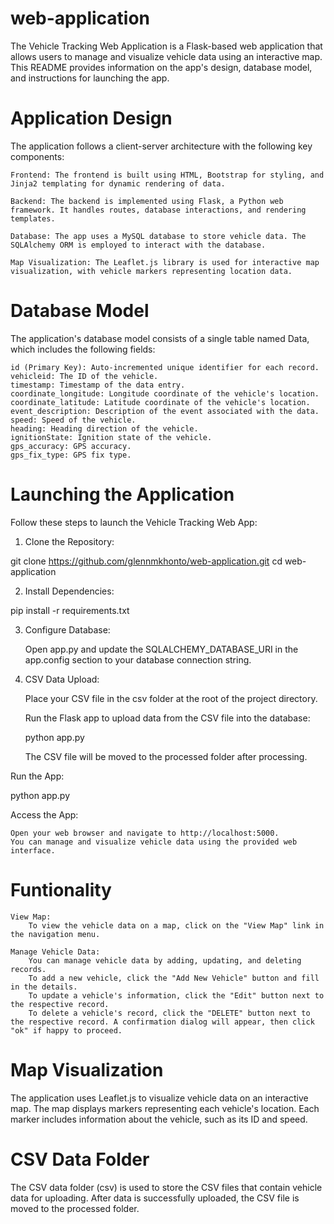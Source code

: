 # web-application

The Vehicle Tracking Web Application is a Flask-based web application that allows users to manage and visualize vehicle data using an interactive map. This README provides information on the app's design, database model, and instructions for launching the app.

# Application Design

The application follows a client-server architecture with the following key components:

    Frontend: The frontend is built using HTML, Bootstrap for styling, and Jinja2 templating for dynamic rendering of data.

    Backend: The backend is implemented using Flask, a Python web framework. It handles routes, database interactions, and rendering templates.

    Database: The app uses a MySQL database to store vehicle data. The SQLAlchemy ORM is employed to interact with the database.

    Map Visualization: The Leaflet.js library is used for interactive map visualization, with vehicle markers representing location data.

# Database Model

The application's database model consists of a single table named Data, which includes the following fields:

    id (Primary Key): Auto-incremented unique identifier for each record.
    vehicleid: The ID of the vehicle.
    timestamp: Timestamp of the data entry.
    coordinate_longitude: Longitude coordinate of the vehicle's location.
    coordinate_latitude: Latitude coordinate of the vehicle's location.
    event_description: Description of the event associated with the data.
    speed: Speed of the vehicle.
    heading: Heading direction of the vehicle.
    ignitionState: Ignition state of the vehicle.
    gps_accuracy: GPS accuracy.
    gps_fix_type: GPS fix type.

# Launching the Application

Follow these steps to launch the Vehicle Tracking Web App:

1) Clone the Repository:

git clone https://github.com/glennmkhonto/web-application.git
cd web-application

2) Install Dependencies:

pip install -r requirements.txt

3) Configure Database:

    Open app.py and update the SQLALCHEMY_DATABASE_URI in the app.config section to your database connection string.

4) CSV Data Upload:

    Place your CSV file in the csv folder at the root of the project directory.

    Run the Flask app to upload data from the CSV file into the database:

    python app.py

    The CSV file will be moved to the processed folder after processing.

Run the App:

python app.py

Access the App:

    Open your web browser and navigate to http://localhost:5000.
    You can manage and visualize vehicle data using the provided web interface.

# Funtionality

    View Map:
        To view the vehicle data on a map, click on the "View Map" link in the navigation menu.

    Manage Vehicle Data:
        You can manage vehicle data by adding, updating, and deleting records.
        To add a new vehicle, click the "Add New Vehicle" button and fill in the details.
        To update a vehicle's information, click the "Edit" button next to the respective record.
        To delete a vehicle's record, click the "DELETE" button next to the respective record. A confirmation dialog will appear, then click "ok" if happy to proceed.

# Map Visualization

The application uses Leaflet.js to visualize vehicle data on an interactive map. The map displays markers representing each vehicle's location. Each marker includes information about the vehicle, such as its ID and speed.

# CSV Data Folder

The CSV data folder (csv) is used to store the CSV files that contain vehicle data for uploading. After data is successfully uploaded, the CSV file is moved to the processed folder.